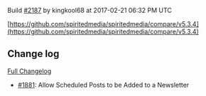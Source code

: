 Build [#2187](https://circleci.com/gh/spiritedmedia/spiritedmedia/2187) by kingkool68 at 2017-02-21 06:32 PM UTC

[https://github.com/spiritedmedia/spiritedmedia/compare/v5.3.4](https://github.com/spiritedmedia/spiritedmedia/compare/v5.3.4)
## Change log
[Full Changelog](https://github.com/spiritedmedia/spiritedmedia/compare/v5.3.3...v5.3.4)

 - [#1881](https://github.com/spiritedmedia/spiritedmedia/pull/1881): Allow Scheduled Posts to be Added to a Newsletter
